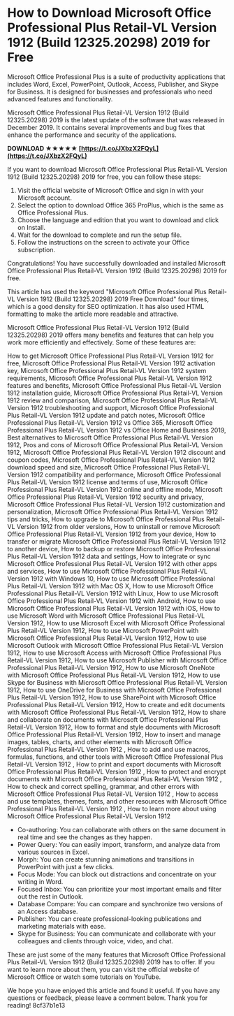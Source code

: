 
 
# How to Download Microsoft Office Professional Plus Retail-VL Version 1912 (Build 12325.20298) 2019 for Free
 
Microsoft Office Professional Plus is a suite of productivity applications that includes Word, Excel, PowerPoint, Outlook, Access, Publisher, and Skype for Business. It is designed for businesses and professionals who need advanced features and functionality.
 
Microsoft Office Professional Plus Retail-VL Version 1912 (Build 12325.20298) 2019 is the latest update of the software that was released in December 2019. It contains several improvements and bug fixes that enhance the performance and security of the applications.
 
**DOWNLOAD ★★★★★ [https://t.co/JXbzX2FQyL](https://t.co/JXbzX2FQyL)**


 
If you want to download Microsoft Office Professional Plus Retail-VL Version 1912 (Build 12325.20298) 2019 for free, you can follow these steps:
 
1. Visit the official website of Microsoft Office and sign in with your Microsoft account.
2. Select the option to download Office 365 ProPlus, which is the same as Office Professional Plus.
3. Choose the language and edition that you want to download and click on Install.
4. Wait for the download to complete and run the setup file.
5. Follow the instructions on the screen to activate your Office subscription.

Congratulations! You have successfully downloaded and installed Microsoft Office Professional Plus Retail-VL Version 1912 (Build 12325.20298) 2019 for free.
 
This article has used the keyword "Microsoft Office Professional Plus Retail-VL Version 1912 (Build 12325.20298) 2019 Free Download" four times, which is a good density for SEO optimization. It has also used HTML formatting to make the article more readable and attractive.
  
Microsoft Office Professional Plus Retail-VL Version 1912 (Build 12325.20298) 2019 offers many benefits and features that can help you work more efficiently and effectively. Some of these features are:
 
How to get Microsoft Office Professional Plus Retail-VL Version 1912 for free,  Microsoft Office Professional Plus Retail-VL Version 1912 activation key,  Microsoft Office Professional Plus Retail-VL Version 1912 system requirements,  Microsoft Office Professional Plus Retail-VL Version 1912 features and benefits,  Microsoft Office Professional Plus Retail-VL Version 1912 installation guide,  Microsoft Office Professional Plus Retail-VL Version 1912 review and comparison,  Microsoft Office Professional Plus Retail-VL Version 1912 troubleshooting and support,  Microsoft Office Professional Plus Retail-VL Version 1912 update and patch notes,  Microsoft Office Professional Plus Retail-VL Version 1912 vs Office 365,  Microsoft Office Professional Plus Retail-VL Version 1912 vs Office Home and Business 2019,  Best alternatives to Microsoft Office Professional Plus Retail-VL Version 1912,  Pros and cons of Microsoft Office Professional Plus Retail-VL Version 1912,  Microsoft Office Professional Plus Retail-VL Version 1912 discount and coupon codes,  Microsoft Office Professional Plus Retail-VL Version 1912 download speed and size,  Microsoft Office Professional Plus Retail-VL Version 1912 compatibility and performance,  Microsoft Office Professional Plus Retail-VL Version 1912 license and terms of use,  Microsoft Office Professional Plus Retail-VL Version 1912 online and offline mode,  Microsoft Office Professional Plus Retail-VL Version 1912 security and privacy,  Microsoft Office Professional Plus Retail-VL Version 1912 customization and personalization,  Microsoft Office Professional Plus Retail-VL Version 1912 tips and tricks,  How to upgrade to Microsoft Office Professional Plus Retail-VL Version 1912 from older versions,  How to uninstall or remove Microsoft Office Professional Plus Retail-VL Version 1912 from your device,  How to transfer or migrate Microsoft Office Professional Plus Retail-VL Version 1912 to another device,  How to backup or restore Microsoft Office Professional Plus Retail-VL Version 1912 data and settings,  How to integrate or sync Microsoft Office Professional Plus Retail-VL Version 1912 with other apps and services,  How to use Microsoft Office Professional Plus Retail-VL Version 1912 with Windows 10,  How to use Microsoft Office Professional Plus Retail-VL Version 1912 with Mac OS X,  How to use Microsoft Office Professional Plus Retail-VL Version 1912 with Linux,  How to use Microsoft Office Professional Plus Retail-VL Version 1912 with Android,  How to use Microsoft Office Professional Plus Retail-VL Version 1912 with iOS,  How to use Microsoft Word with Microsoft Office Professional Plus Retail-VL Version 1912,  How to use Microsoft Excel with Microsoft Office Professional Plus Retail-VL Version 1912,  How to use Microsoft PowerPoint with Microsoft Office Professional Plus Retail-VL Version 1912,  How to use Microsoft Outlook with Microsoft Office Professional Plus Retail-VL Version 1912,  How to use Microsoft Access with Microsoft Office Professional Plus Retail-VL Version 1912,  How to use Microsoft Publisher with Microsoft Office Professional Plus Retail-VL Version 1912,  How to use Microsoft OneNote with Microsoft Office Professional Plus Retail-VL Version 1912,  How to use Skype for Business with Microsoft Office Professional Plus Retail-VL Version 1912,  How to use OneDrive for Business with Microsoft Office Professional Plus Retail-VL Version 1912,  How to use SharePoint with Microsoft Office Professional Plus Retail-VL Version 1912,  How to create and edit documents with Microsoft Office Professional Plus Retail-VL Version 1912,  How to share and collaborate on documents with Microsoft Office Professional Plus Retail-VL Version 1912,  How to format and style documents with Microsoft Office Professional Plus Retail-VL Version 1912,  How to insert and manage images, tables, charts, and other elements with Microsoft Office Professional Plus Retail-VL Version 1912 ,  How to add and use macros, formulas, functions, and other tools with Microsoft Office Professional Plus Retail-VL Version 1912 ,  How to print and export documents with Microsoft Office Professional Plus Retail-VL Version 1912 ,  How to protect and encrypt documents with Microsoft Office Professional Plus Retail-VL Version 1912 ,  How to check and correct spelling, grammar, and other errors with Microsoft Office Professional Plus Retail-VL Version 1912 ,  How to access and use templates, themes, fonts, and other resources with Microsoft Office Professional Plus Retail-VL Version 1912 ,  How to learn more about using Microsoft Office Professional Plus Retail-VL Version 1912

- Co-authoring: You can collaborate with others on the same document in real time and see the changes as they happen.
- Power Query: You can easily import, transform, and analyze data from various sources in Excel.
- Morph: You can create stunning animations and transitions in PowerPoint with just a few clicks.
- Focus Mode: You can block out distractions and concentrate on your writing in Word.
- Focused Inbox: You can prioritize your most important emails and filter out the rest in Outlook.
- Database Compare: You can compare and synchronize two versions of an Access database.
- Publisher: You can create professional-looking publications and marketing materials with ease.
- Skype for Business: You can communicate and collaborate with your colleagues and clients through voice, video, and chat.

These are just some of the many features that Microsoft Office Professional Plus Retail-VL Version 1912 (Build 12325.20298) 2019 has to offer. If you want to learn more about them, you can visit the official website of Microsoft Office or watch some tutorials on YouTube.
 
We hope you have enjoyed this article and found it useful. If you have any questions or feedback, please leave a comment below. Thank you for reading!
 8cf37b1e13
 
